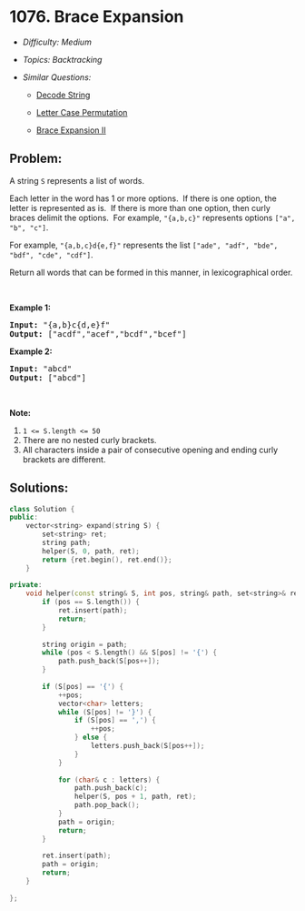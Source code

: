 # 1076. Brace Expansion

* *Difficulty: Medium*

* *Topics: Backtracking*

* *Similar Questions:*

  * [Decode String](decode-string.md)

  * [Letter Case Permutation](letter-case-permutation.md)

  * [Brace Expansion II](brace-expansion-ii.md)

## Problem:

<p>A string <code>S</code>&nbsp;represents a list of words.</p>

<p>Each letter in the word has 1 or more options.&nbsp; If there is one option, the letter is represented as is.&nbsp; If there is more than one option, then curly braces delimit the options.&nbsp; For example, <code>&quot;{a,b,c}&quot;</code> represents options <code>[&quot;a&quot;, &quot;b&quot;, &quot;c&quot;]</code>.</p>

<p>For example, <code>&quot;{a,b,c}d{e,f}&quot;</code> represents the list <code>[&quot;ade&quot;, &quot;adf&quot;, &quot;bde&quot;, &quot;bdf&quot;, &quot;cde&quot;, &quot;cdf&quot;]</code>.</p>

<p>Return all words that can be formed in this manner, in lexicographical order.</p>

<p>&nbsp;</p>

<p><strong>Example 1:</strong></p>

<pre>
<strong>Input: </strong><span id="example-input-1-1">&quot;{a,b}c{d,e}f&quot;</span>
<strong>Output: </strong><span id="example-output-1">[&quot;acdf&quot;,&quot;acef&quot;,&quot;bcdf&quot;,&quot;bcef&quot;]</span>
</pre>

<p><strong>Example 2:</strong></p>

<pre>
<strong>Input: </strong><span id="example-input-2-1">&quot;abcd&quot;</span>
<strong>Output: </strong><span id="example-output-2">[&quot;abcd&quot;]</span>
</pre>

<p>&nbsp;</p>

<p><strong>Note:</strong></p>

<ol>
	<li><code>1 &lt;= S.length &lt;= 50</code></li>
	<li>There are no&nbsp;nested curly brackets.</li>
	<li>All characters inside a pair of&nbsp;consecutive opening and ending curly brackets are different.</li>
</ol>

## Solutions:

```c++
class Solution {
public:
    vector<string> expand(string S) {
        set<string> ret;
        string path;
        helper(S, 0, path, ret);
        return {ret.begin(), ret.end()};
    }
    
private:
    void helper(const string& S, int pos, string& path, set<string>& ret) {
        if (pos == S.length()) {
            ret.insert(path);
            return;
        }
        
        string origin = path;
        while (pos < S.length() && S[pos] != '{') {
            path.push_back(S[pos++]);
        }
        
        if (S[pos] == '{') {
            ++pos; 
            vector<char> letters;
            while (S[pos] != '}') {
                if (S[pos] == ',') {
                    ++pos;
                } else {
                    letters.push_back(S[pos++]);
                }
            }
            
            for (char& c : letters) {
                path.push_back(c);
                helper(S, pos + 1, path, ret);
                path.pop_back();
            }
            path = origin;
            return;
        }
        
        ret.insert(path);
        path = origin;
        return;
    }
    
};
```
